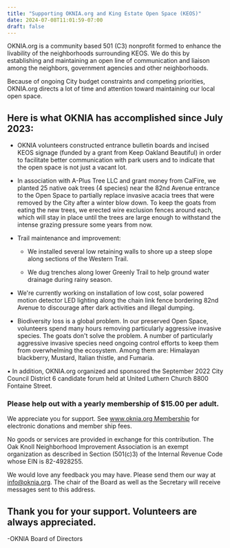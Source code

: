```yaml
---
title: "Supporting OKNIA.org and King Estate Open Space (KEOS)"
date: 2024-07-08T11:01:59-07:00
draft: false
---
```

OKNIA.org is a community based 501 (C3) nonprofit formed to enhance the livability of the neighborhoods surrounding KEOS.  We do this by establishing and maintaining an open line of communication and liaison among the neighbors, government agencies and other neighborhoods.

 Because of ongoing City budget constraints and competing priorities, OKNIA.org directs a lot of time and attention toward maintaining our local open space.

## Here is what OKNIA has accomplished since July 2023:

* OKNIA volunteers constructed entrance bulletin boards and incised KEOS signage (funded by a grant from Keep Oakland Beautiful) in order to facilitate better communication with park users and to indicate that the open space is not just a vacant lot. 

* In association with A-Plus Tree LLC and grant money from CalFire, we planted 25 native oak trees (4 species) near the 82nd Avenue entrance to the Open Space to partially replace invasive acacia trees that were removed by the City after a winter blow down.  To keep the goats from eating the new trees, we erected wire exclusion fences around each, which will stay in place until the trees are large enough to withstand the intense grazing pressure some years from now.

* Trail maintenance and improvement:

  * We installed several low retaining walls to shore up a steep slope along sections of the Western Trail.

  *  We dug trenches along lower Greenly Trail to help ground water drainage during rainy season.  

* We're currently working on installation of low cost, solar powered motion detector LED lighting along the chain link fence bordering 82nd Avenue to discourage after dark activities and illegal dumping.

* Biodiversity loss is a global problem.  In our preserved Open Space, volunteers spend many hours removing particularly aggressive invasive species.  The goats don't solve the problem. A number of particularly aggressive invasive species need ongoing control efforts to keep them from overwhelming the ecosystem.  Among them are: Himalayan blackberry, Mustard, Italian thistle, and Fumaria.

▪ In addition, OKNIA.org organized and sponsored the September 2022 City Council District 6 candidate forum held at United Luthern Church 8800 Fontaine Street. 

### Please help out with a yearly membership of $15.00 per adult.

We appreciate you for support. See [www.oknia.org Membership](https://oknia.org/membership/) for electronic donations and member ship fees.

No goods or services are provided in exchange for this contribution. The Oak Knoll Neighborhood Improvement Association is an exempt organization as described in Section (501(c)3) of the Internal Revenue Code whose EIN is 82-4928255.

We would love any feedback you may have. Please send them our way at [info@oknia.org](mailto:info@oknia.org). The chair of the Board as well as the Secretary will receive messages sent to this address.

 

## Thank you for your support.  Volunteers are always appreciated.

-OKNIA Board of Directors